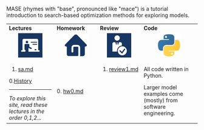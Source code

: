

MASE (rhymes with "base", pronounced like "mace") is a
tutorial introduction to search-based optimization methods for exploring models.

<table align=center>
<tr>
<td><b>Lectures</b>
</td><td><b>Homework</b>
</td><td><b>Review</b>
</td><td><b>Code</b>
</td> </tr>
<tr>
</td><td align=center><img src="img/lectures.gif">
</td><td align=center><img src="img/homework.png">
</td><td align=center><img src="img/review.gif">
</td><td align=center><img src="img/python.jpg">
</td> </tr>
<tr>
<td valign=top zwidth="100px">

1. <a href="Sa">sa.md</a>   <br>

0.<a href="aa">History</a><br>
<hr><em>To explore this site, read these lectures in the order 0,1,2...</em>

</td><td valign=topz width="100px">
0. <a href="HomeWork0">hw0.md</a> <br>

</td><td valign=top zwidth="100px">

1. <a href="Review1">review1.md</a><br>


</td>
<td zwidth="100px">
<p>
All code written in Python.
<p>Larger model examples come (mostly) from software engineering.
</td>
</tr></table>
